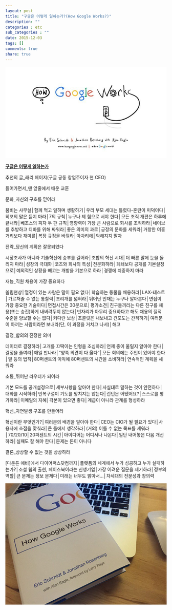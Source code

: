 ```yaml
---
layout: post
title: "구글은 어떻게 일하는가?(How Google Works?)"
description: ""
categories : etc
sub_categories : ""
date: 2015-12-03
tags: []
comments: true
share: true
---
```


![](/assets/images/posts/391/235ACA3A565F9C760FE528.JPEG)

  

**[구글은 어떻게 일하는가](http://www.yes24.com/24/goods/16663314?pcode=025)**

  

추천의 글_래리 페이지(구글 공동 창업주이자 현 CEO)

들어가면서_맨 앞줄에서 배운 교훈

  

문화_자신의 구호를 믿어라

붐비는 사무실│함께 먹고 일하며 생활하기│우리 부모 세대는 틀렸다-혼란이 미덕이다│히포의 말은 듣지 마라│7의 규칙│누구나 제 힘으로 서야
한다│모든 조직 개편은 하루에 끝내라│베조스의 피자 두 판 규칙│영향력이 가장 큰 사람으로 회사를 조직하라│네이브를 추방하고 디바를 위해
싸워라│좋은 의미의 과로│긍정의 문화를 세워라│거창한 여흥거리보다 재미를│복장 규정을 바꿔라│아차리에│악해지지 말자

  

전략_당신의 계획은 잘못되었다

시장조사가 아니라 기술혁신에 승부를 걸어라│조합의 혁신 시대│더 빠른 말에 눈을 돌리지 마라│성장의 극대화│코즈와 회사의
특성│전문화하라│폐쇄보다 공개를 기본설정으로│예외적인 상황을 빼고는 개방을 기본으로 하라│경쟁에 치중하지 마라

  

재능_직원 채용이 가장 중요하다

쏠림현상│열정이 있는 사람은 말이 필요 없다│학습하는 동물을 채용하라│LAX-테스트│가르쳐줄 수 없는 통찰력│조리개를 넓혀라│뛰어난 인재는
누구나 알아본다│면접이 가장 중요한 기술이다│면접시간은 30분으로│평가소견│친구들끼리는 다른 친구를 채용(또는 승진)하게 내버려두지
않는다│빈자리가 아무리 중요하다고 해도 채용의 질적 수준을 양보할 수는 없다│커다란 보상│초콜릿은 내보내고 건포도는 간직하기│여러분이 아끼는
사람이라면 보내라(단, 이 과정을 거치고 나서)│해고

결정_합의의 진정한 의미

데이터로 결정하라│고개를 끄떡이는 인형을 조심하라│언제 종이 울릴지 알아야 한다│결정을 줄여라│매일 만나라│“양쪽 의견이 다 옳다”│모든
회의에는 주인이 있어야 한다│말 등의 법칙│80퍼센트의 이익에 80퍼센트의 시간을 소비하라│연속적인 계획을 세워라

  

소통_뛰어난 라우터가 되어라

기본 모드를 공개설정으로│세부사항을 알아야 한다│사실대로 말하는 것이 안전하다│대화를 시작하라│반복구절이 기도를 망치지는 않는다│런던은
어땠어요?│스스로를 평가하라│이메일의 지혜│각본이 있으면 좋다│계급이 아니라 관계를 형성하라

  

혁신_자연발생 구조를 만들어라

혁신이란 무엇인가?│여러분의 배경을 알아야 한다│CEO는 CIO가 될 필요가 있다│사용자에 초점을 맞춰라│큰 틀에서 생각하라│(거의) 이룰
수 없는 목표를 세워라│70/20/10│20퍼센트의 시간│아이디어는 어디서나 나온다│일단 내어놓은 다음 개선하라│실패도 잘 해야 한다│문제는
돈이 아니다

  

결론_상상할 수 없는 것을 상상하라

[다운튼 애비]에서 다이어퍼스닷컴까지│플랫폼의 세계에서 누가 성공하고 누가 실패하는가?│소셜 웹의 출현, 페이스북이라는 신생기업│가장 어려운
질문을 제기하라│정부의 역할│큰 문제는 정보 문제다│미래는 너무도 밝아서…│차세대의 전문성과 창의력

  

  

  

![](/assets/images/posts/391/240C3739565F9CC516D3A8.JPEG)

  

  

  

  


